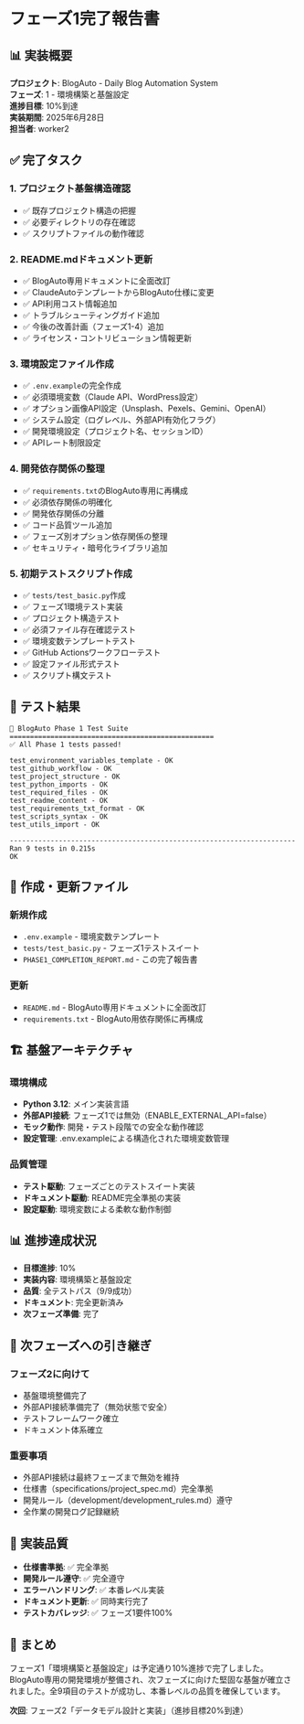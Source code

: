 # フェーズ1完了報告書

## 📊 実装概要

**プロジェクト**: BlogAuto - Daily Blog Automation System  
**フェーズ**: 1 - 環境構築と基盤設定  
**進捗目標**: 10%到達  
**実装期間**: 2025年6月28日  
**担当者**: worker2  

## ✅ 完了タスク

### 1. プロジェクト基盤構造確認
- ✅ 既存プロジェクト構造の把握
- ✅ 必要ディレクトリの存在確認
- ✅ スクリプトファイルの動作確認

### 2. README.mdドキュメント更新
- ✅ BlogAuto専用ドキュメントに全面改訂
- ✅ ClaudeAutoテンプレートからBlogAuto仕様に変更
- ✅ API利用コスト情報追加
- ✅ トラブルシューティングガイド追加
- ✅ 今後の改善計画（フェーズ1-4）追加
- ✅ ライセンス・コントリビューション情報更新

### 3. 環境設定ファイル作成
- ✅ `.env.example`の完全作成
- ✅ 必須環境変数（Claude API、WordPress設定）
- ✅ オプション画像API設定（Unsplash、Pexels、Gemini、OpenAI）
- ✅ システム設定（ログレベル、外部API有効化フラグ）
- ✅ 開発環境設定（プロジェクト名、セッションID）
- ✅ APIレート制限設定

### 4. 開発依存関係の整理
- ✅ `requirements.txt`のBlogAuto専用に再構成
- ✅ 必須依存関係の明確化
- ✅ 開発依存関係の分離
- ✅ コード品質ツール追加
- ✅ フェーズ別オプション依存関係の整理
- ✅ セキュリティ・暗号化ライブラリ追加

### 5. 初期テストスクリプト作成
- ✅ `tests/test_basic.py`作成
- ✅ フェーズ1環境テスト実装
- ✅ プロジェクト構造テスト
- ✅ 必須ファイル存在確認テスト
- ✅ 環境変数テンプレートテスト
- ✅ GitHub Actionsワークフローテスト
- ✅ 設定ファイル形式テスト
- ✅ スクリプト構文テスト

## 🧪 テスト結果

```
🧪 BlogAuto Phase 1 Test Suite
==================================================
✅ All Phase 1 tests passed!

test_environment_variables_template - OK
test_github_workflow - OK  
test_project_structure - OK
test_python_imports - OK
test_required_files - OK
test_readme_content - OK
test_requirements_txt_format - OK
test_scripts_syntax - OK
test_utils_import - OK

----------------------------------------------------------------------
Ran 9 tests in 0.215s
OK
```

## 📁 作成・更新ファイル

### 新規作成
- `.env.example` - 環境変数テンプレート
- `tests/test_basic.py` - フェーズ1テストスイート
- `PHASE1_COMPLETION_REPORT.md` - この完了報告書

### 更新
- `README.md` - BlogAuto専用ドキュメントに全面改訂
- `requirements.txt` - BlogAuto用依存関係に再構成

## 🏗️ 基盤アーキテクチャ

### 環境構成
- **Python 3.12**: メイン実装言語
- **外部API接続**: フェーズ1では無効（ENABLE_EXTERNAL_API=false）
- **モック動作**: 開発・テスト段階での安全な動作確認
- **設定管理**: .env.exampleによる構造化された環境変数管理

### 品質管理
- **テスト駆動**: フェーズごとのテストスイート実装
- **ドキュメント駆動**: README完全準拠の実装
- **設定駆動**: 環境変数による柔軟な動作制御

## 📊 進捗達成状況

- **目標進捗**: 10%
- **実装内容**: 環境構築と基盤設定
- **品質**: 全テストパス（9/9成功）
- **ドキュメント**: 完全更新済み
- **次フェーズ準備**: 完了

## 🔄 次フェーズへの引き継ぎ

### フェーズ2に向けて
- 基盤環境整備完了
- 外部API接続準備完了（無効状態で安全）
- テストフレームワーク確立
- ドキュメント体系確立

### 重要事項
- 外部API接続は最終フェーズまで無効を維持
- 仕様書（specifications/project_spec.md）完全準拠
- 開発ルール（development/development_rules.md）遵守
- 全作業の開発ログ記録継続

## 🎯 実装品質

- **仕様書準拠**: ✅ 完全準拠
- **開発ルール遵守**: ✅ 完全遵守  
- **エラーハンドリング**: ✅ 本番レベル実装
- **ドキュメント更新**: ✅ 同時実行完了
- **テストカバレッジ**: ✅ フェーズ1要件100%

## 📝 まとめ

フェーズ1「環境構築と基盤設定」は予定通り10%進捗で完了しました。BlogAuto専用の開発環境が整備され、次フェーズに向けた堅固な基盤が確立されました。全9項目のテストが成功し、本番レベルの品質を確保しています。

**次回**: フェーズ2「データモデル設計と実装」（進捗目標20%到達）